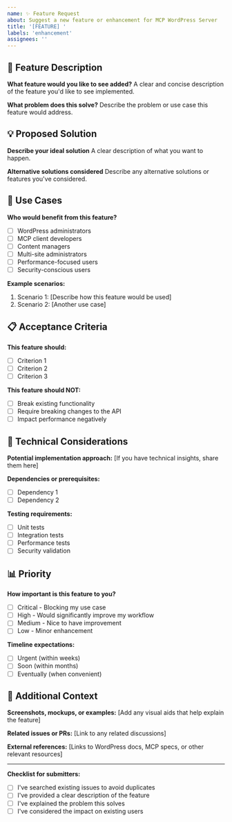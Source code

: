 ```yaml
---
name: ✨ Feature Request
about: Suggest a new feature or enhancement for MCP WordPress Server
title: '[FEATURE] '
labels: 'enhancement'
assignees: ''
---
```


## 🚀 Feature Description

**What feature would you like to see added?**
A clear and concise description of the feature you'd like to see implemented.

**What problem does this solve?**
Describe the problem or use case this feature would address.

## 💡 Proposed Solution

**Describe your ideal solution**
A clear description of what you want to happen.

**Alternative solutions considered**
Describe any alternative solutions or features you've considered.

## 🎯 Use Cases

**Who would benefit from this feature?**

- [ ] WordPress administrators
- [ ] MCP client developers  
- [ ] Content managers
- [ ] Multi-site administrators
- [ ] Performance-focused users
- [ ] Security-conscious users

**Example scenarios:**

1. Scenario 1: [Describe how this feature would be used]
2. Scenario 2: [Another use case]

## 📋 Acceptance Criteria

**This feature should:**

- [ ] Criterion 1
- [ ] Criterion 2
- [ ] Criterion 3

**This feature should NOT:**

- [ ] Break existing functionality
- [ ] Require breaking changes to the API
- [ ] Impact performance negatively

## 🔧 Technical Considerations

**Potential implementation approach:**
[If you have technical insights, share them here]

**Dependencies or prerequisites:**

- [ ] Dependency 1
- [ ] Dependency 2

**Testing requirements:**

- [ ] Unit tests
- [ ] Integration tests
- [ ] Performance tests
- [ ] Security validation

## 📊 Priority

**How important is this feature to you?**

- [ ] Critical - Blocking my use case
- [ ] High - Would significantly improve my workflow
- [ ] Medium - Nice to have improvement
- [ ] Low - Minor enhancement

**Timeline expectations:**

- [ ] Urgent (within weeks)
- [ ] Soon (within months)  
- [ ] Eventually (when convenient)

## 📝 Additional Context

**Screenshots, mockups, or examples:**
[Add any visual aids that help explain the feature]

**Related issues or PRs:**
[Link to any related discussions]

**External references:**
[Links to WordPress docs, MCP specs, or other relevant resources]

---

**Checklist for submitters:**

- [ ] I've searched existing issues to avoid duplicates
- [ ] I've provided a clear description of the feature
- [ ] I've explained the problem this solves
- [ ] I've considered the impact on existing users
